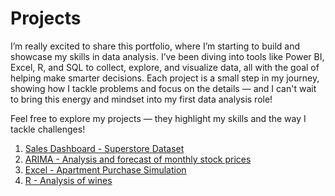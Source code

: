 # Projects

I’m really excited to share this portfolio, where I’m starting to build and showcase my skills in data analysis. I’ve been diving into tools like Power BI, Excel, R, and SQL to collect, explore, and visualize data, all with the goal of helping make smarter decisions. Each project is a small step in my journey, showing how I tackle problems and focus on the details — and I can't wait to bring this energy and mindset into my first data analysis role!

Feel free to explore my projects — they highlight my skills and the way I tackle challenges!

1. [Sales Dashboard - Superstore Dataset](https://github.com/NicoleHoppy/Projects/tree/main/Sales%20Dashboard%20-%20Superstore%20Dataset)
2. [ARIMA - Analysis and forecast of monthly stock prices](https://github.com/NicoleHoppy/Projects/tree/main/ARIMA%20-%20Analysis%20and%20forecast%20of%20monthly%20stock%20prices)
3. [Excel - Apartment Purchase Simulation](https://github.com/NicoleHoppy/Projects/tree/main/Excel%20-%20Apartment%20Purchase%20Simulation)
4. [R - Analysis of wines](https://github.com/NicoleHoppy/Projects/tree/main/R%20-%20Analysis%20of%20wines)
